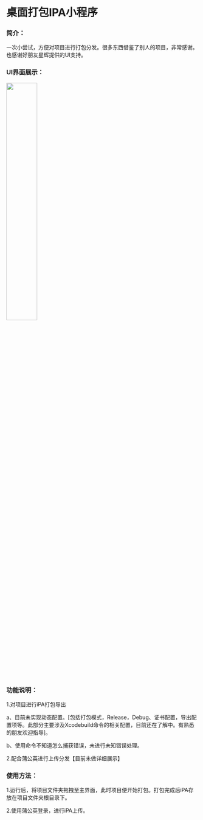 # 桌面打包IPA小程序

### 简介：

一次小尝试，方便对项目进行打包分发。很多东西借鉴了别人的项目，非常感谢。也感谢好朋友星辉提供的UI支持。

### UI界面展示：

<img src="https://github.com/icofans/XAssistant/blob/master/assist.jpg" width="40%" height="auto">

### 功能说明：

1.对项目进行iPA打包导出

a、目前未实现动态配置。[包括打包模式，Release，Debug、证书配置，导出配置项等。此部分主要涉及Xcodebuild命令的相关配置，目前还在了解中。有熟悉的朋友欢迎指导]。

b、使用命令不知道怎么捕获错误，未进行未知错误处理。


2.配合蒲公英进行上传分发【目前未做详细展示】


### 使用方法：

1.运行后，将项目文件夹拖拽至主界面，此时项目便开始打包。打包完成后iPA存放在项目文件夹根目录下。

2.使用蒲公英登录，进行iPA上传。
